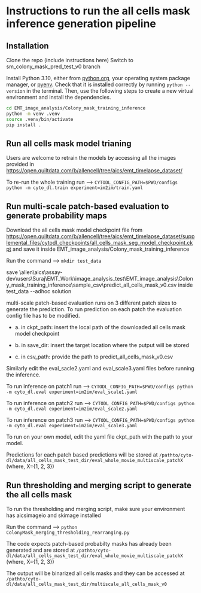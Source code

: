 # Instructions to run the all cells mask inference generation pipeline

## Installation
Clone the repo (include instructions here)
Switch to sm_colony_mask_pred_test_v0 branch

Install Python 3.10, either from [python.org](https://www.python.org/downloads/), your operating system package manager, or [pyenv](https://github.com/pyenv/pyenv-installer).
Check that it is installed correctly by running `python --version` in the terminal.
Then, use the following steps to create a new virtual environment and install the dependencies.
```bash
cd EMT_image_analysis/Colony_mask_training_inference
python -m venv .venv
source .venv/bin/activate
pip install .
```

## Run all cells mask model trianing
Users are welcome to retrain the models by accessing all the images provided in https://open.quiltdata.com/b/allencell/tree/aics/emt_timelapse_dataset/

To re-run the whole training run --> `CYTODL_CONFIG_PATH=$PWD/configs python -m cyto_dl.train experiment=im2im/train.yaml`

## Run multi-scale patch-based evaluation to generate probability maps
Download the all cells mask model checkpoint file from https://open.quiltdata.com/b/allencell/tree/aics/emt_timelapse_dataset/supplemental_files/cytodl_checkpoints/all_cells_mask_seg_model_checkpoint.ckpt and save it inside EMT_image_analysis/Colony_mask_training_inference

Run the command --> `mkdir test_data` 

save \\allen\aics\assay-dev\users\Suraj\EMT_Work\image_analysis_test\EMT_image_analysis\Colony_mask_training_inference\sample_csv\predict_all_cells_mask_v0.csv inside test_data  --adhoc solution
 
multi-scale patch-based evaluation runs on 3 different patch sizes to generate the prediction. To run prediction on each patch the evaluation config file has to be modified.

  - a. in ckpt_path: insert the local path of the downloaded all cells mask model checkpoint 
  
  - b. in save_dir: insert the target location where the putput will be stored
  
  - c. in csv_path: provide the path to predict_all_cells_mask_v0.csv

Similarly edit the eval_sacle2.yaml and eval_scale3.yaml files before running the inference. 

To run inference on patch1 run --> `CYTODL_CONFIG_PATH=$PWD/configs python -m cyto_dl.eval experiment=im2im/eval_scale1.yaml`

To run inference on patch2 run --> `CYTODL_CONFIG_PATH=$PWD/configs python -m cyto_dl.eval experiment=im2im/eval_scale2.yaml`

To run inference on patch3 run --> `CYTODL_CONFIG_PATH=$PWD/configs python -m cyto_dl.eval experiment=im2im/eval_scale3.yaml`

To run on your own model, edit the yaml file ckpt_path with the path to your model.

Predictions for each patch based predictions will be stored at `/pathto/cyto-dl/data/all_cells_mask_test_dir/eval_whole_movie_multiscale_patchX` (where, X={1, 2, 3})

## Run thresholding and merging script to generate the all cells mask
To run the thresholding and merging script, make sure your environment has aicsimageio and skimage installed

Run the command --> `python ColonyMask_merging_thresholding_rearranging.py`

The code expects patch-based probabilty masks has already been generated and are stored at `/pathto/cyto-dl/data/all_cells_mask_test_dir/eval_whole_movie_multiscale_patchX` (where, X={1, 2, 3})

The output will be binarized all cells masks and they can be accessed at `/pathto/cyto-dl/data/all_cells_mask_test_dir/multiscale_all_cells_mask_v0`
